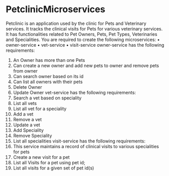 # PetclinicMicroservices

Petclinic is an application used by the clinic for Pets and Veterinary services. It tracks the 
clinical visits for Pets for various veterinary services. It has functionalities related to Pet 
Owners, Pets, Pet Types, Veterinaries and Specialities. You are required to create the 
following microservices:
• owner-service
• vet-service
• visit-service
owner-service has the following requirements:
1. An Owner has more than one Pets
2. Can create a new owner and add new pets to owner and remove pets from owner
3. Can search owner based on its id
4. Can list all owners with their pets
5. Delete Owner
6. Update Owner
vet-service has the following requirements:
1. Search a vet based on speciality
2. List all vets
3. List all vet for a speciality
4. Add a vet
5. Remove a vet
6. Update a vet
7. Add Speciality
8. Remove Speciality
9. List all specialities
visit-service has the following requirements:
1. This service maintains a record of clinical visits to various specialities for pets
2. Create a new visit for a pet
3. List all Visits for a pet using pet id;
4. List all visits for a given set of pet id(s)
